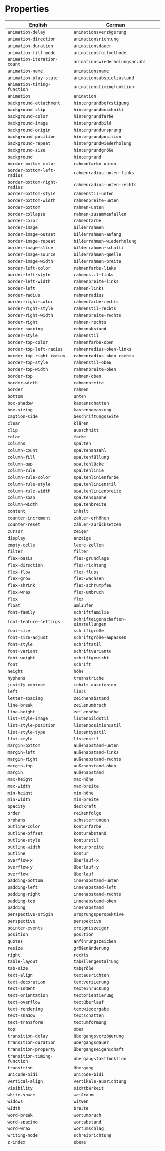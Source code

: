# Properties
| English | German |
| ------ | ------ |
| ` animation-delay ` | `animationsverzögerung` |
| ` animation-direction ` | `animationsrichtung` |
| ` animation-duration ` | `animationsdauer` |
| ` animation-fill-mode ` | `animationsfüllmethode` |
| ` animation-iteration-count ` | `animationswiederholungsanzahl` |
| ` animation-name ` | `animationsname` |
| ` animation-play-state ` | `animationsabspielzustand` |
| ` animation-timing-function ` | `animationstimingfunktion` |
| ` animation ` | `animation` |
| ` background-attachment ` | `hintergrundbefestigung` |
| ` background-clip ` | `hintergrundbeschnitt` |
| ` background-color ` | `hintergrundfarbe` |
| ` background-image ` | `hintergrundbild` |
| ` background-origin ` | `hintergrundursprung` |
| ` background-position ` | `hintergrundposition` |
| ` background-repeat ` | `hintergrundwiederholung` |
| ` background-size ` | `hintergrundgröße` |
| ` background ` | `hintergrund` |
| ` border-bottom-color ` | `rahmenfarbe-unten` |
| ` border-bottom-left-radius ` | `rahmenradius-unten-links` |
| ` border-bottom-right-radius ` | `rahmenradius-unten-rechts` |
| ` border-bottom-style ` | `rahmenstil-unten` |
| ` border-bottom-width ` | `rahmenbreite-unten` |
| ` border-bottom ` | `rahmen-unten` |
| ` border-collapse ` | `rahmen-zusammenfallen` |
| ` border-color ` | `rahmenfarbe` |
| ` border-image ` | `bilderrahmen` |
| ` border-image-outset ` | `bilderrahmen-anfang` |
| ` border-image-repeat ` | `bilderrahmen-wiederholung` |
| ` border-image-slice ` | `bilderrahmen-schnitt` |
| ` border-image-source ` | `bilderrahmen-quelle` |
| ` border-image-width ` | `bilderrahmen-breite` |
| ` border-left-color ` | `rahmenfarbe-links` |
| ` border-left-style ` | `rahmenstil-links` |
| ` border-left-width ` | `rahmenbreite-links` |
| ` border-left ` | `rahmen-links` |
| ` border-radius ` | `rahmenradius` |
| ` border-right-color ` | `rahmenfarbe-rechts` |
| ` border-right-style ` | `rahmenstil-rechts` |
| ` border-right-width ` | `rahmenbreite-rechts` |
| ` border-right ` | `rahmen-rechts` |
| ` border-spacing ` | `rahmenabstand` |
| ` border-style ` | `rahmenstil` |
| ` border-top-color ` | `rahmenfarbe-oben` |
| ` border-top-left-radius ` | `rahmenradius-oben-links` |
| ` border-top-right-radius ` | `rahmenradius-oben-rechts` |
| ` border-top-style ` | `rahmenstil-oben` |
| ` border-top-width ` | `rahmenbreite-oben` |
| ` border-top ` | `rahmen-oben` |
| ` border-width ` | `rahmenbreite` |
| ` border ` | `rahmen` |
| ` bottom ` | `unten` |
| ` box-shadow ` | `kastenschatten` |
| ` box-sizing ` | `kastenbemessung` |
| ` caption-side ` | `beschriftungsseite` |
| ` clear ` | `klären` |
| ` clip ` | `ausschnitt` |
| ` color ` | `farbe` |
| ` columns ` | `spalten` |
| ` column-count ` | `spaltenanzahl` |
| ` column-fill ` | `spaltenfüllung` |
| ` column-gap ` | `spaltenlücke` |
| ` column-rule ` | `spaltenlinie` |
| ` column-rule-color ` | `spaltenlinienfarbe` |
| ` column-rule-style ` | `spaltenlinienstil` |
| ` column-rule-width ` | `spaltenlinienbreite` |
| ` column-span ` | `spaltenspanne` |
| ` column-width ` | `spaltenbreite` |
| ` content ` | `inhalt` |
| ` counter-increment ` | `zähler-erhöhen` |
| ` counter-reset ` | `zähler-zurücksetzen` |
| ` cursor ` | `zeiger` |
| ` display ` | `anzeige` |
| ` empty-cells ` | `leere-zellen` |
| ` filter ` | `filter` |
| ` flex-basis ` | `flex-grundlage` |
| ` flex-direction ` | `flex-richtung` |
| ` flex-flow ` | `flex-fluss` |
| ` flex-grow ` | `flex-wachsen` |
| ` flex-shrink ` | `flex-schrumpfen` |
| ` flex-wrap ` | `flex-umbruch` |
| ` flex ` | `flex` |
| ` float ` | `umlaufen` |
| ` font-family ` | `schriftfamilie` |
| ` font-feature-settings ` | `schrifteigenschaften-einstellungen` |
| ` font-size ` | `schriftgröße` |
| ` font-size-adjust ` | `schriftgröße-anpassen` |
| ` font-style ` | `schriftstil` |
| ` font-variant ` | `schriftvariante` |
| ` font-weight ` | `schriftgewicht` |
| ` font ` | `schrift` |
| ` height ` | `höhe` |
| ` hyphens ` | `trennstriche` |
| ` justify-content ` | `inhalt-ausrichten` |
| ` left ` | `links` |
| ` letter-spacing ` | `zeichenabstand` |
| ` line-break ` | `zeilenumbruch` |
| ` line-height ` | `zeilenhöhe` |
| ` list-style-image ` | `listenbildstil` |
| ` list-style-position ` | `listenpositionsstil` |
| ` list-style-type ` | `listentypstil` |
| ` list-style ` | `listenstil` |
| ` margin-bottom ` | `außenabstand-unten` |
| ` margin-left ` | `außenabstand-links` |
| ` margin-right ` | `außenabstand-rechts` |
| ` margin-top ` | `außenabstand-oben` |
| ` margin ` | `außenabstand` |
| ` max-height ` | `max-höhe` |
| ` max-width ` | `max-breite` |
| ` min-height ` | `min-höhe` |
| ` min-width ` | `min-breite` |
| ` opacity ` | `deckkraft` |
| ` order ` | `reihenfolge` |
| ` orphans ` | `schusterjungen` |
| ` outline-color ` | `konturfarbe` |
| ` outline-offset ` | `konturabstand` |
| ` outline-style ` | `konturstil` |
| ` outline-width ` | `konturbreite` |
| ` outline ` | `kontur` |
| ` overflow-x ` | `überlauf-x` |
| ` overflow-y ` | `überlauf-y` |
| ` overflow ` | `überlauf` |
| ` padding-bottom ` | `innenabstand-unten` |
| ` padding-left ` | `innenabstand-left` |
| ` padding-right ` | `innenabstand-rechts` |
| ` padding-top ` | `innenabstand-oben` |
| ` padding ` | `innenabstand` |
| ` perspective-origin ` | `ursprungsperspektive` |
| ` perspective ` | `perspektive` |
| ` pointer-events ` | `ereigniszeiger` |
| ` position ` | `position` |
| ` quotes ` | `anführungszeichen` |
| ` resize ` | `größenänderung` |
| ` right ` | `rechts` |
| ` table-layout ` | `tabellengestaltung` |
| ` tab-size ` | `tabgröße` |
| ` text-align ` | `textausrichten` |
| ` text-decoration ` | `textverzierung` |
| ` text-indent ` | `texteinrückung` |
| ` text-orientation ` | `textorientierung` |
| ` text-overflow ` | `textüberlauf` |
| ` text-rendering ` | `textwiedergabe` |
| ` text-shadow ` | `textschatten` |
| ` text-transform ` | `textumformung` |
| ` top ` | `oben` |
| ` transition-delay ` | `übergangsverzögerung` |
| ` transition-duration ` | `übergangsdauer` |
| ` transition-property ` | `übergangseigenschaft` |
| ` transition-timing-function ` | `übergangstaktfunktion` |
| ` transition ` | `übergang` |
| ` unicode-bidi ` | `unicode-bidi` |
| ` vertical-align ` | `vertikale-ausrichtung` |
| ` visibility ` | `sichtbarkeit` |
| ` white-space ` | `weißraum` |
| ` widows ` | `witwen` |
| ` width ` | `breite` |
| ` word-break ` | `wortumbruch` |
| ` word-spacing ` | `wortabstand` |
| ` word-wrap ` | `wortumschlag` |
| ` writing-mode ` | `schreibrichtung` |
| ` z-index ` | `ebene` |